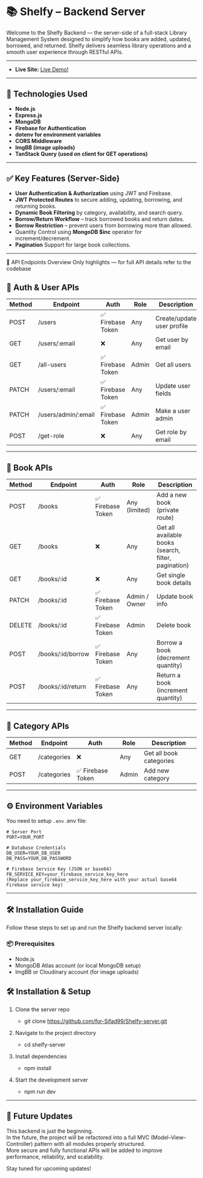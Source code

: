 # 📚 Shelfy – Backend Server
Welcome to the Shelfy Backend — the server-side of a full-stack Library Management System designed to simplify how books are added, updated, borrowed, and returned. Shelfy delivers seamless library operations and a smooth user experience through RESTful APIs.

---

- **Live Site:** [Live Demo!](https://shelfy-book-server.vercel.app/)

---

## 🚀 Technologies Used

- **Node.js**
- **Express.js**
- **MongoDB**
- **Firebase for Authentication**
- **dotenv for environment variables**
- **CORS Middleware**
- **ImgBB (image uploads)**
- **TanStack Query (used on client for GET operations)**

---

## ✅ Key Features (Server-Side)

- **User Authentication & Authorization** using JWT and Firebase. 
- **JWT Protected Routes** to secure adding, updating, borrowing, and returning books.  
- **Dynamic Book Filtering** by category, availability, and search query.  
- **Borrow/Return Workflow** – track borrowed books and return dates.  
- **Borrow Restriction** – prevent users from borrowing more than allowed.  
- Quantity Control using **MongoDB $inc** operator for increment/decrement.    
- **Pagination** Support for large book collections. 

---

🔄 API Endpoints Overview
Only highlights — for full API details refer to the codebase

## 🔑 Auth & User APIs

| Method | Endpoint            | Auth              | Role  | Description                |
| ------ | ------------------- | ----------------- | ----- | -------------------------- |
| POST   | /users              | ✅ Firebase Token | Any   | Create/update user profile |
| GET    | /users/:email       | ❌                | Any   | Get user by email          |
| GET    | /all-users          | ✅ Firebase Token | Admin | Get all users              |
| PATCH  | /users/:email       | ✅ Firebase Token | Any   | Update user fields         |
| PATCH  | /users/admin/:email | ✅ Firebase Token | Admin | Make a user admin          |
| POST   | /get-role           | ❌                | Any   | Get role by email          |

---

## 📝 Book APIs

| Method | Endpoint          | Auth              | Role          | Description                                          |
| ------ | ----------------- | ----------------- | ------------- | ---------------------------------------------------- |
| POST   | /books            | ✅ Firebase Token | Any (limited) | Add a new book (private route)                       |
| GET    | /books            | ❌                | Any           | Get all available books (search, filter, pagination) |
| GET    | /books/:id        | ❌                | Any           | Get single book details                              |
| PATCH  | /books/:id        | ✅ Firebase Token | Admin / Owner | Update book info                                     |
| DELETE | /books/:id        | ✅ Firebase Token | Admin         | Delete book                                          |
| POST   | /books/:id/borrow | ✅ Firebase Token | Any           | Borrow a book (decrement quantity)                   |
| POST   | /books/:id/return | ✅ Firebase Token | Any           | Return a book (increment quantity)                   |

---

## 📂 Category APIs

| Method | Endpoint    | Auth              | Role  | Description             |
| ------ | ----------- | ----------------- | ----- | ----------------------- |
| GET    | /categories | ❌                | Any   | Get all book categories |
| POST   | /categories | ✅ Firebase Token | Admin | Add new category        |

---

## ⚙️ Environment Variables

You need to setup `.env`  .env file:

```env
# Server Port
PORT=YOUR_PORT

# Database Credentials
DB_USER=YOUR_DB_USER
DB_PASS=YOUR_DB_PASSWORD

# Firebase Service Key (JSON or base64)
FB_SERVICE_KEY=your_firebase_service_key_here
(Replace your_firebase_service_key_here with your actual base64 Firebase service key)
```

---

## 🛠️ Installation Guide

Follow these steps to set up and run the Shelfy backend server locally:

### 📦 Prerequisites

- Node.js
- MongoDB Atlas account (or local MongoDB setup)
- ImgBB or Cloudinary account (for image uploads)

## 🛠 Installation & Setup

1. Clone the server repo
   - git clone https://github.com/for-Sifad99/Shelfy-server.git

2. Navigate to the project directory
   - cd shelfy-server

3. Install dependencies
   - npm install

4. Start the development server
   - npm run dev

---

## 🔮 Future Updates

This backend is just the beginning.  
In the future, the project will be refactored into a full MVC (Model–View–Controller) pattern with all modules properly structured.  
More secure and fully functional APIs will be added to improve performance, reliability, and scalability.

Stay tuned for upcoming updates!
